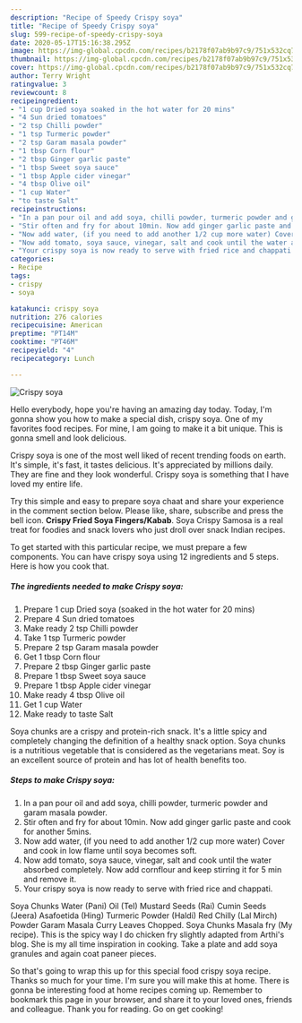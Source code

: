 ```yaml
---
description: "Recipe of Speedy Crispy soya"
title: "Recipe of Speedy Crispy soya"
slug: 599-recipe-of-speedy-crispy-soya
date: 2020-05-17T15:16:38.295Z
image: https://img-global.cpcdn.com/recipes/b2178f07ab9b97c9/751x532cq70/crispy-soya-recipe-main-photo.jpg
thumbnail: https://img-global.cpcdn.com/recipes/b2178f07ab9b97c9/751x532cq70/crispy-soya-recipe-main-photo.jpg
cover: https://img-global.cpcdn.com/recipes/b2178f07ab9b97c9/751x532cq70/crispy-soya-recipe-main-photo.jpg
author: Terry Wright
ratingvalue: 3
reviewcount: 8
recipeingredient:
- "1 cup Dried soya soaked in the hot water for 20 mins"
- "4 Sun dried tomatoes"
- "2 tsp Chilli powder"
- "1 tsp Turmeric powder"
- "2 tsp Garam masala powder"
- "1 tbsp Corn flour"
- "2 tbsp Ginger garlic paste"
- "1 tbsp Sweet soya sauce"
- "1 tbsp Apple cider vinegar"
- "4 tbsp Olive oil"
- "1 cup Water"
- "to taste Salt"
recipeinstructions:
- "In a pan pour oil and add soya, chilli powder, turmeric powder and garam masala powder."
- "Stir often and fry for about 10min. Now add ginger garlic paste and cook for another 5mins."
- "Now add water, (if you need to add another 1/2 cup more water) Cover and cook in low flame until soya becomes soft."
- "Now add tomato, soya sauce, vinegar, salt and cook until the water absorbed completely. Now add cornflour and keep stirring it for 5 min and remove it."
- "Your crispy soya is now ready to serve with fried rice and chappati."
categories:
- Recipe
tags:
- crispy
- soya

katakunci: crispy soya 
nutrition: 276 calories
recipecuisine: American
preptime: "PT14M"
cooktime: "PT46M"
recipeyield: "4"
recipecategory: Lunch

---
```



![Crispy soya](https://img-global.cpcdn.com/recipes/b2178f07ab9b97c9/751x532cq70/crispy-soya-recipe-main-photo.jpg)

Hello everybody, hope you're having an amazing day today. Today, I'm gonna show you how to make a special dish, crispy soya. One of my favorites food recipes. For mine, I am going to make it a bit unique. This is gonna smell and look delicious.

Crispy soya is one of the most well liked of recent trending foods on earth. It's simple, it's fast, it tastes delicious. It's appreciated by millions daily. They are fine and they look wonderful. Crispy soya is something that I have loved my entire life.

Try this simple and easy to prepare soya chaat and share your experience in the comment section below. Please like, share, subscribe and press the bell icon. **Crispy Fried Soya Fingers/Kabab**. Soya Crispy Samosa is a real treat for foodies and snack lovers who just droll over snack Indian recipes.


To get started with this particular recipe, we must prepare a few components. You can have crispy soya using 12 ingredients and 5 steps. Here is how you cook that.

##### The ingredients needed to make Crispy soya:

1. Prepare 1 cup Dried soya (soaked in the hot water for 20 mins)
1. Prepare 4 Sun dried tomatoes
1. Make ready 2 tsp Chilli powder
1. Take 1 tsp Turmeric powder
1. Prepare 2 tsp Garam masala powder
1. Get 1 tbsp Corn flour
1. Prepare 2 tbsp Ginger garlic paste
1. Prepare 1 tbsp Sweet soya sauce
1. Prepare 1 tbsp Apple cider vinegar
1. Make ready 4 tbsp Olive oil
1. Get 1 cup Water
1. Make ready to taste Salt


Soya chunks are a crispy and protein-rich snack. It&#39;s a little spicy and completely changing the definition of a healthy snack option. Soya chunks is a nutritious vegetable that is considered as the vegetarians meat. Soy is an excellent source of protein and has lot of health benefits too. 

##### Steps to make Crispy soya:

1. In a pan pour oil and add soya, chilli powder, turmeric powder and garam masala powder.
1. Stir often and fry for about 10min. Now add ginger garlic paste and cook for another 5mins.
1. Now add water, (if you need to add another 1/2 cup more water) Cover and cook in low flame until soya becomes soft.
1. Now add tomato, soya sauce, vinegar, salt and cook until the water absorbed completely. Now add cornflour and keep stirring it for 5 min and remove it.
1. Your crispy soya is now ready to serve with fried rice and chappati.


Soya Chunks Water (Pani) Oil (Tel) Mustard Seeds (Rai) Cumin Seeds (Jeera) Asafoetida (Hing) Turmeric Powder (Haldi) Red Chilly (Lal Mirch) Powder Garam Masala Curry Leaves Chopped. Soya Chunks Masala fry (My recipe). This is the spicy way I do chicken fry slightly adapted from Arthi&#39;s blog. She is my all time inspiration in cooking. Take a plate and add soya granules and again coat paneer pieces. 

So that's going to wrap this up for this special food crispy soya recipe. Thanks so much for your time. I'm sure you will make this at home. There is gonna be interesting food at home recipes coming up. Remember to bookmark this page in your browser, and share it to your loved ones, friends and colleague. Thank you for reading. Go on get cooking!
